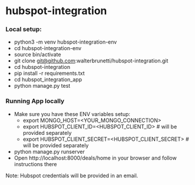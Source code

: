 # hubspot-integration

### Local setup:

* python3 -m venv hubspot-integration-env
* cd hubspot-integration-env
* source bin/activate
* git clone git@github.com:walterbrunetti/hubspot-integration.git
* cd hubspot-integration
* pip install -r requirements.txt
* cd hubspot_integration_app
* python manage.py test


### Running App locally
* Make sure you have these ENV variables setup:
  - export MONGO_HOST=<YOUR_MONGO_CONNECTION>
  - export HUBSPOT_CLIENT_ID=<HUBSPOT_CLIENT_ID>  # will be provided separately
  - export HUBSPOT_CLIENT_SECRET=<HUBSPOT_CLIENT_SECRET>  # will be provided separately
* python manage.py runserver
* Open http://localhost:8000/deals/home in your browser and follow instructions there

Note: Hubspot credentials will be provided in an email.